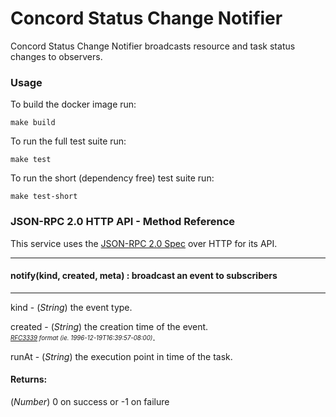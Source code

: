 # Concord Status Change Notifier

Concord Status Change Notifier broadcasts resource and task status changes to observers.

### Usage
To build the docker image run:

`make build`

To run the full test suite run:

`make test`

To run the short (dependency free) test suite run:

`make test-short`

### JSON-RPC 2.0 HTTP API - Method Reference

This service uses the [JSON-RPC 2.0 Spec](http://www.jsonrpc.org/specification) over HTTP for its API.

---
#### notify(kind, created, meta) : broadcast an event to subscribers
---

kind - (*String*) the event type.

created - (*String*) the creation time of the event.  
<sub><sup>*[RFC3339](https://www.ietf.org/rfc/rfc3339.txt) format (ie. 1996-12-19T16:39:57-08:00)*</sup></sub>.

runAt - (*String*) the execution point in time of the task.

#### Returns:
(*Number*) 0 on success or -1 on failure
